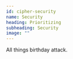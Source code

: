 ```yaml
---
id: cipher-security
name: Security
heading: Prioritizing
subheading: Security
image: ""
---
```


All things birthday attack.

